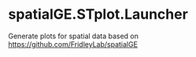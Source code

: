 # spatialGE.STplot.Launcher
Generate plots for spatial data based on https://github.com/FridleyLab/spatialGE